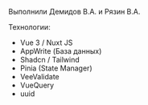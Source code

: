 Выполнили Демидов В.А. и Рязин В.А.


Технологии:
- Vue 3 / Nuxt JS
- AppWrite (База данных)
- Shadcn / Tailwind
- Pinia (State Manager)
- VeeValidate
- VueQuery
- uuid
